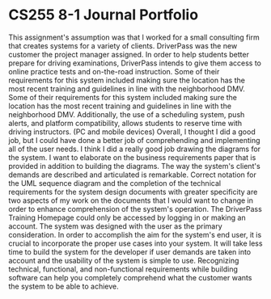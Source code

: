 # CS255 8-1 Journal Portfolio
This assignment's assumption was that I worked for a small consulting firm that creates systems for a variety of clients. DriverPass was the new customer the project manager assigned. In order to help students better prepare for driving examinations, DriverPass intends to give them access to online practice tests and on-the-road instruction. Some of their requirements for this system included making sure the location has the most recent training and guidelines in line with the neighborhood DMV. Some of their requirements for this system included making sure the location has the most recent training and guidelines in line with the neighborhood DMV. Additionally, the use of a scheduling system, push alerts, and platform compatibility, allows students to reserve time with driving instructors. (PC and mobile devices) Overall, I thought I did a good job, but I could have done a better job of comprehending and implementing all of the user needs. I think I did a really good job drawing the diagrams for the system. I want to elaborate on the business requirements paper that is provided in addition to building the diagrams. The way the system's client's demands are described and articulated is remarkable. Correct notation for the UML sequence diagram and the completion of the technical requirements for the system design documents with greater specificity are two aspects of my work on the documents that I would want to change in order to enhance comprehension of the system's operation. The DriverPass Training Homepage could only be accessed by logging in or making an account. The system was designed with the user as the primary consideration. In order to accomplish the aim for the system's end user, it is crucial to incorporate the proper use cases into your system. It will take less time to build the system for the developer if user demands are taken into account and the usability of the system is simple to use. Recognizing technical, functional, and non-functional requirements while building software can help you completely comprehend what the customer wants the system to be able to achieve.
